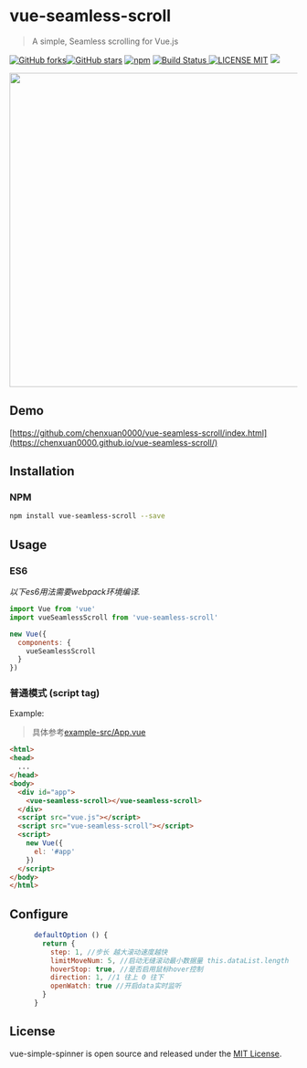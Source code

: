 # vue-seamless-scroll 
> A simple, Seamless scrolling for Vue.js

[![GitHub forks](https://img.shields.io/github/forks/chenxuan0000/vue-seamless-scroll.svg?style=social&label=Fork)](https://www.npmjs.com/package/vue-seamless-scroll)[![GitHub stars](https://img.shields.io/github/stars/chenxuan0000/vue-seamless-scroll.svg?style=social&label=Stars)](https://www.npmjs.com/package/vue-seamless-scroll)
[![npm](https://img.shields.io/npm/dw/chenxuan0000/vue-seamless-scroll.svg)]()
[![Build Status](https://img.shields.io/appveyor/ci/gruntjs/grunt/master.svg) ![LICENSE MIT](https://img.shields.io/npm/l/express.svg)](https://www.npmjs.com/package/vue-seamless-scroll) ![](https://img.shields.io/npm/v/vue-seamless-scroll.svg)
                                         
<p align="center">
    <a href="https://lets-blade.com"><img src="https://timgsa.baidu.com/timg?image&quality=80&size=b10000_10000&sec=1513438288&di=7501d9cbb876dbf8e189d846e72dc1f0&src=http://easyread.ph.126.net/e09BC9VNjw0fmSDrvpjVog==/7916749801802782271.jpg" width="550"/></a>
</p>                                          

## Demo

[https://github.com/chenxuan0000/vue-seamless-scroll/index.html](https://chenxuan0000.github.io/vue-seamless-scroll/)

## Installation

### NPM

```bash
npm install vue-seamless-scroll --save
```

## Usage
### ES6
*以下es6用法需要webpack环境编译.*

```js
import Vue from 'vue'
import vueSeamlessScroll from 'vue-seamless-scroll'

new Vue({
  components: {
    vueSeamlessScroll
  }
})
```

### 普通模式 (script tag)

Example:
> 具体参考[example-src/App.vue](https://github.com/chenxuan0000/vue-seamless-scroll/blob/master/examples-src/App.vue)
```html
<html>
<head>
  ...
</head>
<body>
  <div id="app">
    <vue-seamless-scroll></vue-seamless-scroll>
  </div>
  <script src="vue.js"></script>
  <script src="vue-seamless-scroll"></script>
  <script>
    new Vue({
      el: '#app'
    })
  </script>
</body>
</html>
```

## Configure
```js
      defaultOption () {
        return {
          step: 1, //步长 越大滚动速度越快
          limitMoveNum: 5, //启动无缝滚动最小数据量 this.dataList.length
          hoverStop: true, //是否启用鼠标hover控制
          direction: 1, //1 往上 0 往下
          openWatch: true //开启data实时监听
        }
      }
```

## License
vue-simple-spinner is open source and released under the [MIT License](LICENSE).